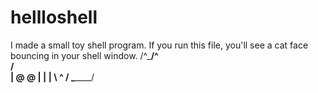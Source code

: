 # hellloshell
I made a small toy shell program.
If you run this file, you'll see a cat face bouncing in your shell window.
 /^\___/^\
/         \
| @    @  |
|         |
\   ^     /
 \_______/
 
